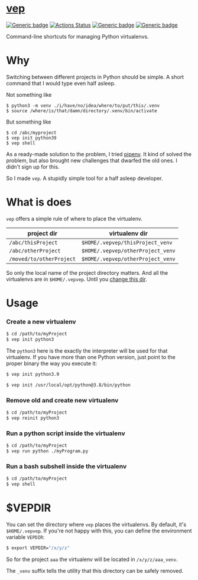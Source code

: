 # [vep](https://github.com/rtmigo/vep#readme)

[![Generic badge](https://img.shields.io/badge/ready_for_use-no-red.svg)](#)
[![Actions Status](https://github.com/rtmigo/vep/workflows/CI/badge.svg?branch=master)](https://github.com/rtmigo/vep/actions)
[![Generic badge](https://img.shields.io/badge/CI_OS-MacOS,_Ubuntu-blue.svg)](#)
[![Generic badge](https://img.shields.io/badge/CI_Python-3.7--3.9-blue.svg)](#)

Command-line shortcuts for managing Python virtualenvs.

# Why

Switching between different projects in Python should be simple. A short command 
that I would type even half asleep.

Not something like
```base
$ python3 -m venv ./i/have/no/idea/where/to/put/this/.venv
$ source /where/is/that/damn/directory/.venv/bin/activate
```

But something like
```base
$ cd /abc/myproject
$ vep init python39
$ vep shell
```

As a ready-made solution to the problem, I tried [pipenv](https://pipenv.pypa.io/). It kind of 
solved the problem, but also brought new challenges that dwarfed the old ones. I didn't sign 
up for this.

So I made `vep`. A stupidly simple tool for a half asleep developer.

# What is does

`vep` offers a simple rule of where to place the virtualenv.

|project dir|virtualenv dir|
|-----|----|
|`/abc/thisProject`|`$HOME/.vepvep/thisProject_venv`|
|`/abc/otherProject`|`$HOME/.vepvep/otherProject_venv`|
|`/moved/to/otherProject`|`$HOME/.vepvep/otherProject_venv`|

So only the local name of the project directory matters. And all the virtualenvs 
are in `$HOME/.vepvep`. Until you [change this dir](#vepdir).



# Usage

### Create a new virtualenv

```bash
$ cd /path/to/myProject
$ vep init python3
```

The `python3` here is the exactly the interpreter will be used for that virtualenv. If you have 
more than one Python version, just point to the proper binary the way you execute it:

```bash
$ vep init python3.9
```
```bash
$ vep init /usr/local/opt/python@3.8/bin/python
```

	
### Remove old and create new virtualenv

```bash
$ cd /path/to/myProject
$ vep reinit python3
```

### Run a python script inside the virtualenv 
```bash 		
$ cd /path/to/myProject
$ vep run python ./myProgram.py
```

### Run a bash subshell inside the virtualenv 
```bash	
$ cd /path/to/myProject
$ vep shell
```

# $VEPDIR

You can set the directory where `vep` places the virtualenvs. By default, it's `$HOME/.vepvep`. If you're not happy with this, you can define the environment variable `VEPDIR`:
```bash
$ export VEPDIR="/x/y/z"
```
So for the project `aaa` the virtualenv will be located in `/x/y/z/aaa_venv`.

The `_venv` suffix tells the utility that this directory can be safely removed.